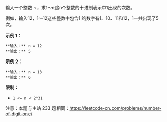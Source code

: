 输入一个整数 `n` ，求1～n这n个整数的十进制表示中1出现的次数。

例如，输入12，1～12这些整数中包含1 的数字有1、10、11和12，1一共出现了5次。

**示例 1：**

    
    
    **输入：** n = 12
    **输出：** 5
    

**示例 2：**

    
    
    **输入：** n = 13
    **输出：** 6

**限制：**

  * `1 <= n < 2^31`

注意：本题与主站 233 题相同：<https://leetcode-cn.com/problems/number-of-digit-one/>


